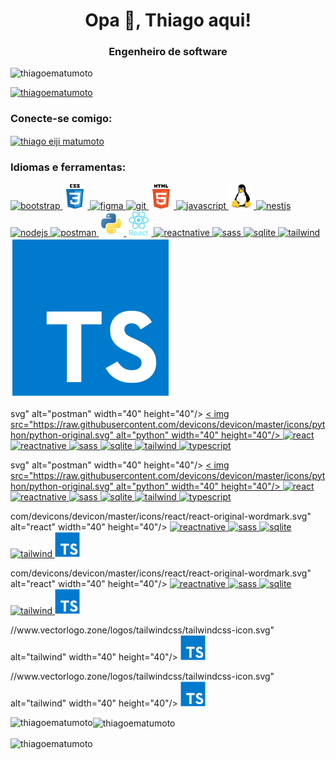 <h1 align="center">Opa 👋, Thiago aqui!</h1>
<h3 align="center">Engenheiro de software</h3>

<p align="left"> <img src="https:// komarev.com/ghpvc/?username=thiagoematumoto&label=Profile%20views&color=0e75b6&style=flat" alt="thiagoematumoto" /> </p>

<p align="left"> <a href="https://github.com /ryo-ma/github-profile-trophy"><img src="https://github-profile-trophy.vercel.app/?username=thiagoematumoto" alt="thiagoematumoto" /></a> </p >

<h3 align="left">Conecte-se comigo:</h3>
<p align="left">
<a href="https://linkedin.com/in/thiago eiji matumoto" target="blank"> <img align="center" src="https://raw.githubusercontent.com/rahuldkjain/github-profile-readme-generator/master/src/images/icons/Social/linked-in-alt.svg" alt= "thiago eiji matumoto" height="30" width="40" /></a>
</p>

<h3 align="left">Idiomas e ferramentas:</h3>
<p align="left"> <a href="https://getbootstrap.com" target="_blank" rel="noreferrer"> <img src="https://raw.githubusercontent.com/devicons/devicon /master/icons/bootstrap/bootstrap-plain-wordmark.svg" alt="bootstrap" width="40" height="40"/> </a> <a href="https://www.w3schools.com /css/" target="_blank" rel="noreferrer"> <img src="https://raw.githubusercontent.com/devicons/devicon/master/icons/css3/css3-original-wordmark.svg" alt= "css3" width="40" height="40"/> </a> <a href="https://www.figma.com/" target="_blank" rel="noreferrer"> <img src= "https://www.vectorlogo.zone/logos/figma/figma-icon.svg" alt="figma" width="40" height="40"/> </a> <a href="https:/ /git-scm.com/" target="_blank" rel="noreferrer"> <img src="https://www.vectorlogo.zone/logos/git-scm/git-scm-icon.svg" alt= "git" width="40" height="40"/> </a> <a href="https://www.w3.org/html/" target="_blank" rel="noreferrer"> <img src="https://raw.githubusercontent.com/devicons/devicon/master/icons/html5/html5-original-wordmark.svg" alt="html5" width="40" height="40"/> </ a> <a href="https://developer.mozilla.org/en-US/docs/Web/JavaScript" target="_blank" rel="noreferrer"> <img src="https://raw.githubusercontent .com/devicons/devicon/master/icons/javascript/javascript-original.svg" alt="javascript" width="40" height="40"/> </a> <a href="https://www .linux.org/" target="_blank" rel="noreferrer"> <img src="https://raw.githubusercontent.com/devicons/devicon/master/icons/linux/linux-original.svg" alt= "linux" width="40" height="40"/> </a> <a href="https://nestjs.com/" target="_blank" rel="noreferrer"> <img src="https ://raw.githubusercontent.com/devicons/devicon/master/icons/nestjs/nestjs-plain.svg" alt="nestjs" width="40" height="40"/> </a> <a href= "https://nodejs.org" target="_blank" rel="noreferrer"> <img src="https://raw.githubusercontent.com/devicons/devicon/master/icons/nodejs/nodejs-original-wordmark .svg" alt="nodejs" width="40" height="40"/> </a> <a href="https://postman.com" target="_blank" rel="noreferrer"> <img src ="https://www.vectorlogo.zone/logos/getpostman/getpostman-icon.svg" alt="postman" width="40" height="40"/> </a> <a href="https: //www.python.org" target="_blank" rel="noreferrer"> <img src="https://raw.githubusercontent.com/devicons/devicon/master/icons/python/python-original.svg" alt="python" width="40" height="40"/> </a> <a href="https://reactjs.org/" target="_blank" rel="noreferrer"> <img src= "https://raw.githubusercontent.com/devicons/devicon/master/icons/react/react-original-wordmark.svg" alt="react" width="40" height="40"/> </a> <a href="https://reactnative.dev/" target="_blank" rel="noreferrer"> <img src="https://reactnative.dev/img/header_logo.svg" alt="reactnative" largura ="40" height="40"/> </a> <a href="https://sass-lang.com" target="_blank" rel="noreferrer"> <img src="https:// raw.githubusercontent.com/devicons/devicon/master/icons/sass/sass-original.svg" alt="sass" width="40" height="40"/> </a> <a href="https: //www.sqlite.org/" target="_blank" rel="noreferrer"> <img src="https://www.vectorlogo.zone/logos/sqlite/sqlite-icon.svg" alt="sqlite" width="40" height="40"/> </a> <a href="https://tailwindcss.com/" target="_blank" rel="noreferrer"> <img src="https:// www.vectorlogo.zone/logos/tailwindcss/tailwindcss-icon.svg" alt="tailwind" width="40" height="40"/> </a> <a href="https://www.typescriptlang. org/" target="_blank" rel="noreferrer"> <img src="https://raw.githubusercontent.com/devicons/devicon/master/icons/typescript/typescript-original.svg" alt="typescript" largura="40" altura="40"/> </a> </p>svg" alt="postman" width="40" height="40"/> </a> <a href="https://www.python.org" target="_blank" rel="noreferrer"> < img src="https://raw.githubusercontent.com/devicons/devicon/master/icons/python/python-original.svg" alt="python" width="40" height="40"/> </a > <a href="https://reactjs.org/" target="_blank" rel="noreferrer"> <img src="https://raw.githubusercontent.com/devicons/devicon/master/icons/react /react-original-wordmark.svg" alt="react" width="40" height="40"/> </a> <a href="https://reactnative.dev/" target="_blank" rel ="noreferrer"> <img src="https://reactnative.dev/img/header_logo.svg" alt="reactnative" width="40" height="40"/> </a> <a href=" https://sass-lang.com" target="_blank" rel="noreferrer"> <img src="https://raw.githubusercontent.com/devicons/devicon/master/icons/sass/sass-original. svg" alt="sass" width="40" height="40"/> </a> <a href="https://www.sqlite.org/" target="_blank" rel="noreferrer"> <img src="https://www.vectorlogo.zone/logos/sqlite/sqlite-icon.svg" alt="sqlite" width="40" height="40"/> </a> <a href= "https://tailwindcss.com/" target="_blank" rel="noreferrer"> <img src="https://www.vectorlogo.zone/logos/tailwindcss/tailwindcss-icon.svg" alt="tailwind " width="40" height="40"/> </a> <a href="https://www.typescriptlang.org/" target="_blank" rel="noreferrer"> <img src="https ://raw.githubusercontent.com/devicons/devicon/master/icons/typescript/typescript-original.svg" alt="typescript" width="40" height="40"/> </a> </p>svg" alt="postman" width="40" height="40"/> </a> <a href="https://www.python.org" target="_blank" rel="noreferrer"> < img src="https://raw.githubusercontent.com/devicons/devicon/master/icons/python/python-original.svg" alt="python" width="40" height="40"/> </a > <a href="https://reactjs.org/" target="_blank" rel="noreferrer"> <img src="https://raw.githubusercontent.com/devicons/devicon/master/icons/react /react-original-wordmark.svg" alt="react" width="40" height="40"/> </a> <a href="https://reactnative.dev/" target="_blank" rel ="noreferrer"> <img src="https://reactnative.dev/img/header_logo.svg" alt="reactnative" width="40" height="40"/> </a> <a href=" https://sass-lang.com" target="_blank" rel="noreferrer"> <img src="https://raw.githubusercontent.com/devicons/devicon/master/icons/sass/sass-original. svg" alt="sass" width="40" height="40"/> </a> <a href="https://www.sqlite.org/" target="_blank" rel="noreferrer"> <img src="https://www.vectorlogo.zone/logos/sqlite/sqlite-icon.svg" alt="sqlite" width="40" height="40"/> </a> <a href= "https://tailwindcss.com/" target="_blank" rel="noreferrer"> <img src="https://www.vectorlogo.zone/logos/tailwindcss/tailwindcss-icon.svg" alt="tailwind " width="40" height="40"/> </a> <a href="https://www.typescriptlang.org/" target="_blank" rel="noreferrer"> <img src="https ://raw.githubusercontent.com/devicons/devicon/master/icons/typescript/typescript-original.svg" alt="typescript" width="40" height="40"/> </a> </p>com/devicons/devicon/master/icons/react/react-original-wordmark.svg" alt="react" width="40" height="40"/> </a> <a href="https:// reactnative.dev/" target="_blank" rel="noreferrer"> <img src="https://reactnative.dev/img/header_logo.svg" alt="reactnative" width="40" height="40" /> </a> <a href="https://sass-lang.com" target="_blank" rel="noreferrer"> <img src="https://raw.githubusercontent.com/devicons/devicon /master/icons/sass/sass-original.svg" alt="sass" width="40" height="40"/> </a> <a href="https://www.sqlite.org/" target="_blank" rel="noreferrer"> <img src="https://www.vectorlogo.zone/logos/sqlite/sqlite-icon.svg" alt="sqlite" width="40" height="40 "/> </a> <a href="https://tailwindcss.com/" target="_blank" rel="noreferrer"> <img src="https://www.vectorlogo.zone/logos/tailwindcss /tailwindcss-icon.svg" alt="tailwind" width="40" height="40"/> </a> <a href="https://www.typescriptlang.org/" target="_blank" rel ="noreferrer"> <img src="https://raw.githubusercontent.com/devicons/devicon/master/icons/typescript/typescript-original.svg" alt="typescript" width="40" height="40 "/> </a> </p>com/devicons/devicon/master/icons/react/react-original-wordmark.svg" alt="react" width="40" height="40"/> </a> <a href="https:// reactnative.dev/" target="_blank" rel="noreferrer"> <img src="https://reactnative.dev/img/header_logo.svg" alt="reactnative" width="40" height="40" /> </a> <a href="https://sass-lang.com" target="_blank" rel="noreferrer"> <img src="https://raw.githubusercontent.com/devicons/devicon /master/icons/sass/sass-original.svg" alt="sass" width="40" height="40"/> </a> <a href="https://www.sqlite.org/" target="_blank" rel="noreferrer"> <img src="https://www.vectorlogo.zone/logos/sqlite/sqlite-icon.svg" alt="sqlite" width="40" height="40 "/> </a> <a href="https://tailwindcss.com/" target="_blank" rel="noreferrer"> <img src="https://www.vectorlogo.zone/logos/tailwindcss /tailwindcss-icon.svg" alt="tailwind" width="40" height="40"/> </a> <a href="https://www.typescriptlang.org/" target="_blank" rel ="noreferrer"> <img src="https://raw.githubusercontent.com/devicons/devicon/master/icons/typescript/typescript-original.svg" alt="typescript" width="40" height="40 "/> </a> </p>//www.vectorlogo.zone/logos/tailwindcss/tailwindcss-icon.svg" alt="tailwind" width="40" height="40"/> </a> <a href="https://www. typescriptlang.org/" target="_blank" rel="noreferrer"> <img src="https://raw.githubusercontent.com/devicons/devicon/master/icons/typescript/typescript-original.svg" alt=" texto digitado" width="40" height="40"/> </a> </p>//www.vectorlogo.zone/logos/tailwindcss/tailwindcss-icon.svg" alt="tailwind" width="40" height="40"/> </a> <a href="https://www. typescriptlang.org/" target="_blank" rel="noreferrer"> <img src="https://raw.githubusercontent.com/devicons/devicon/master/icons/typescript/typescript-original.svg" alt=" texto digitado" width="40" height="40"/> </a> </p>

<p><img align="left" src="https://github-readme-stats.vercel.app/api/top-langs?username=thiagoematumoto&show_icons=true&locale=en&layout=compact" alt="thiagoematumoto" /> </p>

<p> <img align="center" src="https://github-readme-stats.vercel.app/api?username=thiagoematumoto&show_icons=true&locale=en" alt="thiagoematumoto" /> </p>

<p><img align="center" src="https://github-readme-streak-stats.herokuapp.com/?user=thiagoematumoto&" alt="thiagoematumoto" /></p>
